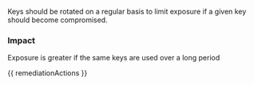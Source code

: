 
Keys should be rotated on a regular basis to limit exposure if a given key should become compromised.

### Impact
Exposure is greater if the same keys are used over a long period

<!-- DO NOT CHANGE -->
{{ remediationActions }}

